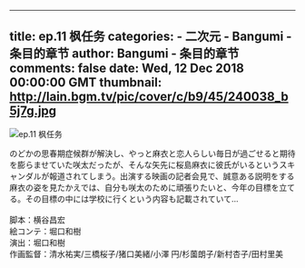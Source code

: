 
---
title: ep.11 枫任务
categories: 
    - 二次元
    - Bangumi - 条目的章节
author: Bangumi - 条目的章节
comments: false
date: Wed, 12 Dec 2018 00:00:00 GMT
thumbnail: http://lain.bgm.tv/pic/cover/c/b9/45/240038_b5j7g.jpg
---

<div>   
<img src="http://lain.bgm.tv/pic/cover/c/b9/45/240038_b5j7g.jpg" alt="ep.11 枫任务" referrerpolicy="no-referrer"><p>のどかの思春期症候群が解決し、やっと麻衣と恋人らしい毎日が過ごせると期待を膨らませていた咲太だったが、そんな矢先に桜島麻衣に彼氏がいるというスキャンダルが報道されてしまう。出演する映画の記者会見で、誠意ある説明をする麻衣の姿を見たかえでは、自分も咲太のために頑張りたいと、今年の目標を立てる。その目標の中には学校に行くという内容も記載されていて…
<br>
<br>脚本：横谷昌宏
<br>絵コンテ：堀口和樹
<br>演出：堀口和樹
<br>作画監督：清水祐実/三橋桜子/猪口美緒/小澤 円/杉薗朗子/新村杏子/田村里美</p>  
</div>
            